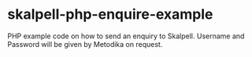 # skalpell-php-enquire-example

PHP example code on how to send an enquiry to Skalpell. Username and Password will be given by Metodika on request.
